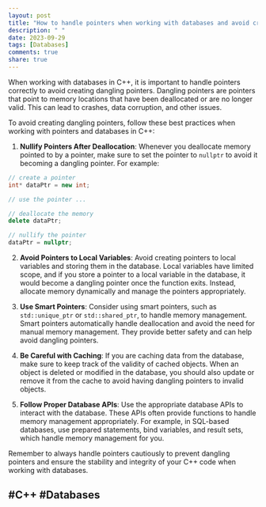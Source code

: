 ```yaml
---
layout: post
title: "How to handle pointers when working with databases and avoid creating dangling pointers in C++"
description: " "
date: 2023-09-29
tags: [Databases]
comments: true
share: true
---
```


When working with databases in C++, it is important to handle pointers correctly to avoid creating dangling pointers. Dangling pointers are pointers that point to memory locations that have been deallocated or are no longer valid. This can lead to crashes, data corruption, and other issues.

To avoid creating dangling pointers, follow these best practices when working with pointers and databases in C++:

1. **Nullify Pointers After Deallocation**: Whenever you deallocate memory pointed to by a pointer, make sure to set the pointer to `nullptr` to avoid it becoming a dangling pointer. For example:

```cpp
// create a pointer
int* dataPtr = new int;

// use the pointer ...

// deallocate the memory
delete dataPtr;

// nullify the pointer
dataPtr = nullptr;
```

2. **Avoid Pointers to Local Variables**: Avoid creating pointers to local variables and storing them in the database. Local variables have limited scope, and if you store a pointer to a local variable in the database, it would become a dangling pointer once the function exits. Instead, allocate memory dynamically and manage the pointers appropriately.

3. **Use Smart Pointers**: Consider using smart pointers, such as `std::unique_ptr` or `std::shared_ptr`, to handle memory management. Smart pointers automatically handle deallocation and avoid the need for manual memory management. They provide better safety and can help avoid dangling pointers.

4. **Be Careful with Caching**: If you are caching data from the database, make sure to keep track of the validity of cached objects. When an object is deleted or modified in the database, you should also update or remove it from the cache to avoid having dangling pointers to invalid objects.

5. **Follow Proper Database APIs**: Use the appropriate database APIs to interact with the database. These APIs often provide functions to handle memory management appropriately. For example, in SQL-based databases, use prepared statements, bind variables, and result sets, which handle memory management for you.

Remember to always handle pointers cautiously to prevent dangling pointers and ensure the stability and integrity of your C++ code when working with databases.

## #C++ #Databases